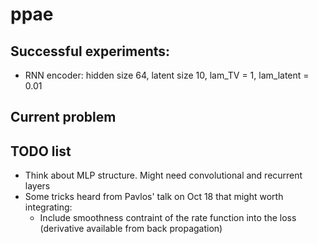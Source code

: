 # ppae

## Successful experiments:
- RNN encoder: hidden size 64, latent size 10, lam_TV = 1, lam_latent = 0.01

## Current problem

## TODO list
- Think about MLP structure. Might need convolutional and recurrent layers
- Some tricks heard from Pavlos' talk on Oct 18 that might worth integrating:
    - Include smoothness contraint of the rate function into the loss (derivative available from back propagation)
